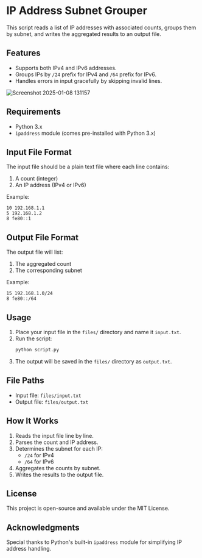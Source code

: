 
# IP Address Subnet Grouper

This script reads a list of IP addresses with associated counts, groups them by subnet, and writes the aggregated results to an output file.

## Features

- Supports both IPv4 and IPv6 addresses.
- Groups IPs by `/24` prefix for IPv4 and `/64` prefix for IPv6.
- Handles errors in input gracefully by skipping invalid lines.

![Screenshot 2025-01-08 131157](https://github.com/user-attachments/assets/739a6db2-0dbb-4e2c-9247-d419d1b1ecaa)

## Requirements

- Python 3.x
- `ipaddress` module (comes pre-installed with Python 3.x)

## Input File Format

The input file should be a plain text file where each line contains:
1. A count (integer)
2. An IP address (IPv4 or IPv6)

Example:
```
10 192.168.1.1
5 192.168.1.2
8 fe80::1
```

## Output File Format

The output file will list:
1. The aggregated count
2. The corresponding subnet

Example:
```
15 192.168.1.0/24
8 fe80::/64
```

## Usage

1. Place your input file in the `files/` directory and name it `input.txt`.
2. Run the script:
   ```bash
   python script.py
   ```
3. The output will be saved in the `files/` directory as `output.txt`.

## File Paths

- Input file: `files/input.txt`
- Output file: `files/output.txt`

## How It Works

1. Reads the input file line by line.
2. Parses the count and IP address.
3. Determines the subnet for each IP:
   - `/24` for IPv4
   - `/64` for IPv6
4. Aggregates the counts by subnet.
5. Writes the results to the output file.

## License

This project is open-source and available under the MIT License.

## Acknowledgments

Special thanks to Python's built-in `ipaddress` module for simplifying IP address handling.
